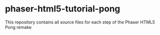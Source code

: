 # phaser-html5-tutorial-pong
This repository contains all source files for each step of the Phaser HTML5 Pong remake
